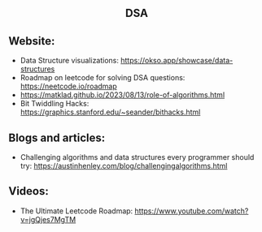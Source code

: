 <h2 align="center">DSA</h2>

## Website:

- Data Structure visualizations: https://okso.app/showcase/data-structures
- Roadmap on leetcode for solving DSA questions: https://neetcode.io/roadmap
- https://matklad.github.io/2023/08/13/role-of-algorithms.html
- Bit Twiddling Hacks: https://graphics.stanford.edu/~seander/bithacks.html

## Blogs and articles:

- Challenging algorithms and data structures every programmer should try: https://austinhenley.com/blog/challengingalgorithms.html

## Videos:

- The Ultimate Leetcode Roadmap: https://www.youtube.com/watch?v=jgQjes7MgTM
